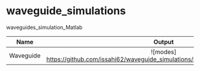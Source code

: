 # waveguide_simulations
waveguides_simulation_Matlab



Name         | Output                                                                                                  |
------------ |:-------------------------------------------------------------------------------------------------------:|
Waveguide|![modes] https://github.com/issahi62/waveguide_simulations/blob/master/slab_hy_mode.png |
                     
